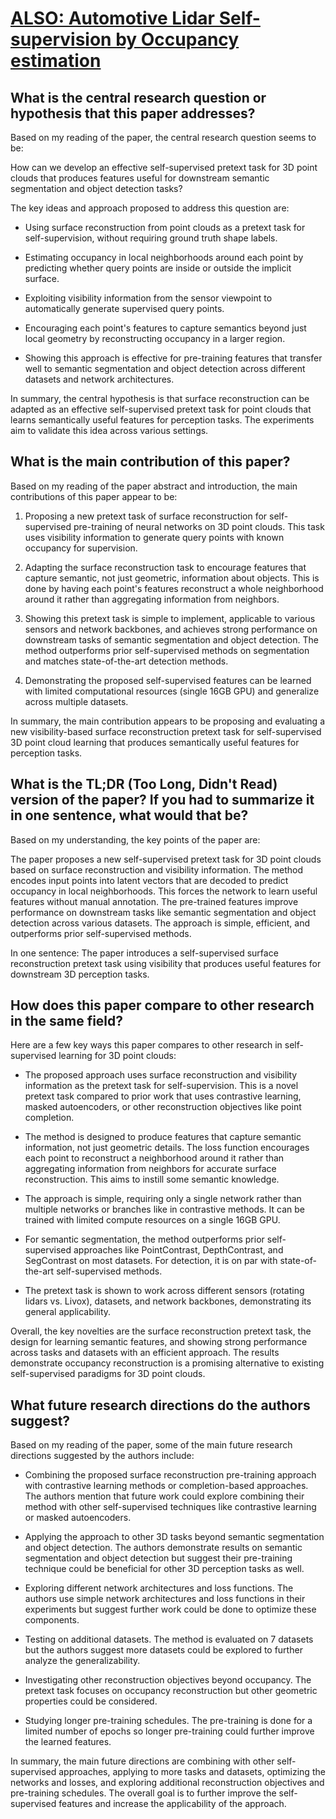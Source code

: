 # [ALSO: Automotive Lidar Self-supervision by Occupancy estimation](https://arxiv.org/abs/2212.05867)

## What is the central research question or hypothesis that this paper addresses?

 Based on my reading of the paper, the central research question seems to be: 

How can we develop an effective self-supervised pretext task for 3D point clouds that produces features useful for downstream semantic segmentation and object detection tasks?

The key ideas and approach proposed to address this question are:

- Using surface reconstruction from point clouds as a pretext task for self-supervision, without requiring ground truth shape labels.

- Estimating occupancy in local neighborhoods around each point by predicting whether query points are inside or outside the implicit surface. 

- Exploiting visibility information from the sensor viewpoint to automatically generate supervised query points. 

- Encouraging each point's features to capture semantics beyond just local geometry by reconstructing occupancy in a larger region.

- Showing this approach is effective for pre-training features that transfer well to semantic segmentation and object detection across different datasets and network architectures.

In summary, the central hypothesis is that surface reconstruction can be adapted as an effective self-supervised pretext task for point clouds that learns semantically useful features for perception tasks. The experiments aim to validate this idea across various settings.


## What is the main contribution of this paper?

 Based on my reading of the paper abstract and introduction, the main contributions of this paper appear to be:

1. Proposing a new pretext task of surface reconstruction for self-supervised pre-training of neural networks on 3D point clouds. This task uses visibility information to generate query points with known occupancy for supervision.

2. Adapting the surface reconstruction task to encourage features that capture semantic, not just geometric, information about objects. This is done by having each point's features reconstruct a whole neighborhood around it rather than aggregating information from neighbors. 

3. Showing this pretext task is simple to implement, applicable to various sensors and network backbones, and achieves strong performance on downstream tasks of semantic segmentation and object detection. The method outperforms prior self-supervised methods on segmentation and matches state-of-the-art detection methods.

4. Demonstrating the proposed self-supervised features can be learned with limited computational resources (single 16GB GPU) and generalize across multiple datasets.

In summary, the main contribution appears to be proposing and evaluating a new visibility-based surface reconstruction pretext task for self-supervised 3D point cloud learning that produces semantically useful features for perception tasks.


## What is the TL;DR (Too Long, Didn't Read) version of the paper? If you had to summarize it in one sentence, what would that be?

 Based on my understanding, the key points of the paper are:

The paper proposes a new self-supervised pretext task for 3D point clouds based on surface reconstruction and visibility information. The method encodes input points into latent vectors that are decoded to predict occupancy in local neighborhoods. This forces the network to learn useful features without manual annotation. The pre-trained features improve performance on downstream tasks like semantic segmentation and object detection across various datasets. The approach is simple, efficient, and outperforms prior self-supervised methods.

In one sentence: The paper introduces a self-supervised surface reconstruction pretext task using visibility that produces useful features for downstream 3D perception tasks.


## How does this paper compare to other research in the same field?

 Here are a few key ways this paper compares to other research in self-supervised learning for 3D point clouds:

- The proposed approach uses surface reconstruction and visibility information as the pretext task for self-supervision. This is a novel pretext task compared to prior work that uses contrastive learning, masked autoencoders, or other reconstruction objectives like point completion. 

- The method is designed to produce features that capture semantic information, not just geometric details. The loss function encourages each point to reconstruct a neighborhood around it rather than aggregating information from neighbors for accurate surface reconstruction. This aims to instill some semantic knowledge.

- The approach is simple, requiring only a single network rather than multiple networks or branches like in contrastive methods. It can be trained with limited compute resources on a single 16GB GPU.

- For semantic segmentation, the method outperforms prior self-supervised approaches like PointContrast, DepthContrast, and SegContrast on most datasets. For detection, it is on par with state-of-the-art self-supervised methods.

- The pretext task is shown to work across different sensors (rotating lidars vs. Livox), datasets, and network backbones, demonstrating its general applicability.

Overall, the key novelties are the surface reconstruction pretext task, the design for learning semantic features, and showing strong performance across tasks and datasets with an efficient approach. The results demonstrate occupancy reconstruction is a promising alternative to existing self-supervised paradigms for 3D point clouds.


## What future research directions do the authors suggest?

 Based on my reading of the paper, some of the main future research directions suggested by the authors include:

- Combining the proposed surface reconstruction pre-training approach with contrastive learning methods or completion-based approaches. The authors mention that future work could explore combining their method with other self-supervised techniques like contrastive learning or masked autoencoders. 

- Applying the approach to other 3D tasks beyond semantic segmentation and object detection. The authors demonstrate results on semantic segmentation and object detection but suggest their pre-training technique could be beneficial for other 3D perception tasks as well.

- Exploring different network architectures and loss functions. The authors use simple network architectures and loss functions in their experiments but suggest further work could be done to optimize these components.

- Testing on additional datasets. The method is evaluated on 7 datasets but the authors suggest more datasets could be explored to further analyze the generalizability. 

- Investigating other reconstruction objectives beyond occupancy. The pretext task focuses on occupancy reconstruction but other geometric properties could be considered.

- Studying longer pre-training schedules. The pre-training is done for a limited number of epochs so longer pre-training could further improve the learned features.

In summary, the main future directions are combining with other self-supervised approaches, applying to more tasks and datasets, optimizing the networks and losses, and exploring additional reconstruction objectives and pre-training schedules. The overall goal is to further improve the self-supervised features and increase the applicability of the approach.
